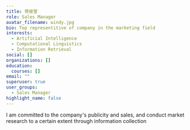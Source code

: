 ```yaml
---
title: 蒋俊莹
role: Sales Manager
avatar_filename: windy.jpg
bio: Top representitive of company in the marketing field
interests:
  - Artificial Intelligence
  - Computational Linguistics
  - Information Retrieval
social: []
organizations: []
education:
  courses: []
email: ""
superuser: true
user_groups:
  - Sales Manager
highlight_name: false
---
```

I am committed to the company's publicity and sales, and conduct market research to a certain extent through information collection